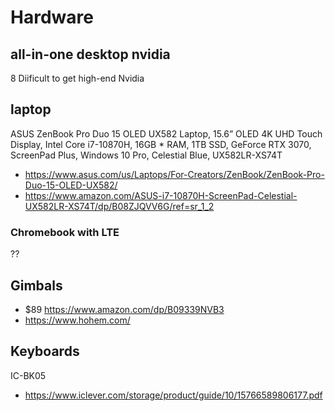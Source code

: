 # Hardware

## all-in-one desktop nvidia


8 Diificult to get high-end Nvidia

## laptop

ASUS ZenBook Pro Duo 15 OLED UX582 Laptop, 15.6” OLED 4K UHD Touch Display, Intel Core i7-10870H, 16GB *
RAM, 1TB SSD, GeForce RTX 3070, ScreenPad Plus, Windows 10 Pro, Celestial Blue, UX582LR-XS74T
* https://www.asus.com/us/Laptops/For-Creators/ZenBook/ZenBook-Pro-Duo-15-OLED-UX582/
* https://www.amazon.com/ASUS-i7-10870H-ScreenPad-Celestial-UX582LR-XS74T/dp/B08ZJQVV6G/ref=sr_1_2


### Chromebook with LTE

??


## Gimbals

* $89 https://www.amazon.com/dp/B09339NVB3
* https://www.hohem.com/

## Keyboards

IC-BK05
*  https://www.iclever.com/storage/product/guide/10/15766589806177.pdf

